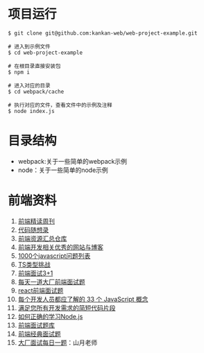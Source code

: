 # 项目运行
```
$ git clone git@github.com:kankan-web/web-project-example.git

# 进入到示例文件
$ cd web-project-example

# 在根目录直接安装包
$ npm i

# 进入对应的目录
$ cd webpack/cache

# 执行对应的文件，查看文件中的示例及注释
$ node index.js
```
# 目录结构
- webpack:关于一些简单的webpack示例
- node：关于一些简单的node示例

# 前端资料
1. [前端精读周刊](https://github.com/ascoders/weekly?tab=readme-ov-file)
2. [代码随想录](https://github.com/youngyangyang04/leetcode-master)
3. [前端资源汇总仓库](https://github.com/FrontEndGitHub/FrontEndGitHub)
4. [前端开发相关优秀的网站与博客](https://github.com/foru17/front-end-collect)
5. [1000个javascript问题列表](https://github.com/sudheerj/javascript-interview-questions)
6. [TS类型挑战](https://github.com/type-challenges/type-challenges)
7. [前端面试3+1](https://github.com/haizlin/fe-interview)
8. [每天一道大厂前端面试题](https://github.com/Advanced-Frontend/Daily-Interview-Question)
9. [react前端面试题](https://github.com/sudheerj/reactjs-interview-questions)
10. [每个开发人员都应了解的 33 个 JavaScript 概念](https://github.com/leonardomso/33-js-concepts)
11. [满足您所有开发需求的简短代码片段](https://github.com/Chalarangelo/30-seconds-of-code)
12. [如何正确的学习Node.js](https://github.com/i5ting/How-to-learn-node-correctly)
13. [前端面试题库](https://github.com/febobo/web-interview)
14. [前端经典面试题](https://github.com/pro-collection/interview-question)
15. [大厂面试每日一题](https://q.shanyue.tech/engineering/e748)：山月老师
